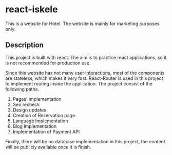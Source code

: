 # react-iskele

This is a website for Hotel. The website is mainly for marketing purposes only. 

## Description
This project is built with react. The aim is to practice react applications, so it is not recommended for production use. 

Since this website has not many user interactions, most of the components are stateless, which makes it very fast. React-Router is used in this project to implement routing inside the application. The project consist of the following paths.

1. Pages' implementation
2. Seo recheck
3. Design updates
4. Creation of Rezervation page
5. Language Implementation
6. Blog Implementation
6. Implementation of Payment API

Finally, there will be no database implementation in this project, the content will be publicly available once it is finish. 

